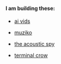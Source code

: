 #### I am building these:

- [ai vids](https://github.com/papaskripto/aivids)

- [muziko](https://github.com/papaskripto/muziko)

- [the acoustic spy](https://github.com/papaskripto/ytdb)

- [terminal crow](https://github.com/papaskripto/terminalcrow)
